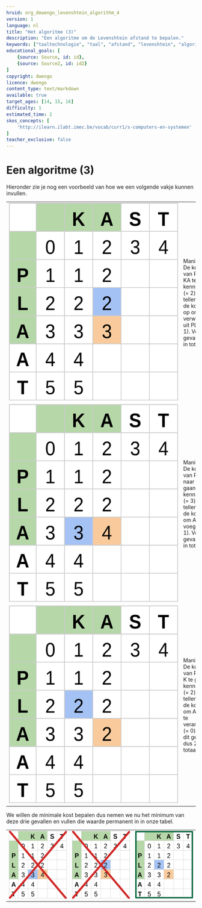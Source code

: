 ```yaml
---
hruid: org_dewengo_levenshtein_algorithm_4
version: 1
language: nl
title: "Het algoritme (3)"
description: "Een algoritme om de Levenshtein afstand te bepalen."
keywords: ["taaltechnologie", "taal", "afstand", "levenshtein", "algoritme"]
educational_goals: [
    {source: Source, id: id}, 
    {source: Source2, id: id2}
]
copyright: dwengo
licence: dwengo
content_type: text/markdown
available: true
target_ages: [14, 15, 16]
difficulty: 1
estimated_time: 2
skos_concepts: [
    'http://ilearn.ilabt.imec.be/vocab/curr1/s-computers-en-systemen'
]
teacher_exclusive: false
---
```


# Een algoritme (3)

Hieronder zie je nog een voorbeeld van hoe we een volgende vakje kunnen invullen.

<table>
    <tr>
        <td style="min-width:450px"><img src="img/levenshtein_example_step9a.svg" alt="Tabel om afstand tussen woord voor te stellen" title="tabel om afstand tussen woord voor te stellen"></td>
        <td>Manier 1: De kost om van PL naar KA te gaan kennen we (= 2). Daar tellen we de kost bij op om A te verwijderen uit PLA (= 1). Voor dit geval dus 3 in totaal.</td>
    </tr>
    <tr>
        <td><img src="img/levenshtein_example_step9b.svg" alt="Tabel om afstand tussen woord voor te stellen" title="tabel om afstand tussen woord voor te stellen"></td>
        <td>Manier 2: De kost om van PLA naar K te gaan kennen we (= 3). Daar tellen we de kost bij om A toe te voegen (= 1). Voor dit geval dus 4 in totaal.</td>
    </tr>
    <tr>
        <td><img src="img/levenshtein_example_step9c.svg" alt="Tabel om afstand tussen woord voor te stellen" title="tabel om afstand tussen woord voor te stellen"></td>
        <td>Manier 3: De kost om van PL naar K te gaan kennen we (= 2). Daar tellen we de kost bij om A in A te veranderen (= 0). Voor dit geval dus 2 in totaal.</td>
    </tr>
</table>

We willen de minimale kost bepalen dus nemen we nu het minimum van deze drie gevallen en vullen die waarde permanent in in onze tabel.

<table>
    <tr>
        <td><img src="img/levenshtein_example_step10a.svg" alt="Tabel om afstand tussen woord voor te stellen" title="tabel om afstand tussen woord voor te stellen"></td>
        <td><img src="img/levenshtein_example_step10b.svg" alt="Tabel om afstand tussen woord voor te stellen" title="tabel om afstand tussen woord voor te stellen"></td>
        <td><img src="img/levenshtein_example_step10c.svg" alt="Tabel om afstand tussen woord voor te stellen" title="tabel om afstand tussen woord voor te stellen"></td>
    </tr>
</table>


